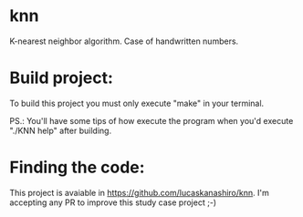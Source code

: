 knn
===

K-nearest neighbor algorithm. Case of handwritten numbers.

Build project:
===

To build this project you must only execute "make" in your terminal.

PS.: You'll have some tips of how execute the program when you'd execute "./KNN help" after building.

Finding the code:
===

This project is avaiable in https://github.com/lucaskanashiro/knn.
I'm accepting any PR to improve this study case project ;-)


